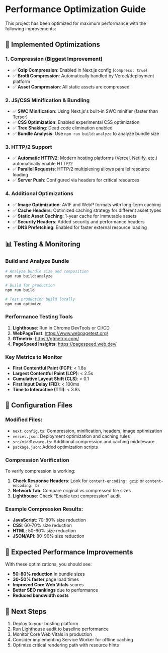 # Performance Optimization Guide

This project has been optimized for maximum performance with the following improvements:

## 🚀 Implemented Optimizations

### 1. Compression (Biggest Improvement)
- ✅ **Gzip Compression**: Enabled in Next.js config (`compress: true`)
- ✅ **Brotli Compression**: Automatically handled by Vercel/deployment platform
- ✅ **Asset Compression**: All static assets are compressed

### 2. JS/CSS Minification & Bundling
- ✅ **SWC Minification**: Using Next.js's built-in SWC minifier (faster than Terser)
- ✅ **CSS Optimization**: Enabled experimental CSS optimization
- ✅ **Tree Shaking**: Dead code elimination enabled
- ✅ **Bundle Analysis**: Use `npm run build:analyze` to analyze bundle size

### 3. HTTP/2 Support
- ✅ **Automatic HTTP/2**: Modern hosting platforms (Vercel, Netlify, etc.) automatically enable HTTP/2
- ✅ **Parallel Requests**: HTTP/2 multiplexing allows parallel resource loading
- ✅ **Server Push**: Configured via headers for critical resources

### 4. Additional Optimizations
- ✅ **Image Optimization**: AVIF and WebP formats with long-term caching
- ✅ **Cache Headers**: Optimized caching strategy for different asset types
- ✅ **Static Asset Caching**: 1-year cache for immutable assets
- ✅ **Security Headers**: Added security and performance headers
- ✅ **DNS Prefetching**: Enabled for faster external resource loading

## 📊 Testing & Monitoring

### Build and Analyze Bundle
```bash
# Analyze bundle size and composition
npm run build:analyze

# Build for production
npm run build

# Test production build locally
npm run optimize
```

### Performance Testing Tools
1. **Lighthouse**: Run in Chrome DevTools or CI/CD
2. **WebPageTest**: https://www.webpagetest.org/
3. **GTmetrix**: https://gtmetrix.com/
4. **PageSpeed Insights**: https://pagespeed.web.dev/

### Key Metrics to Monitor
- **First Contentful Paint (FCP)**: < 1.8s
- **Largest Contentful Paint (LCP)**: < 2.5s
- **Cumulative Layout Shift (CLS)**: < 0.1
- **First Input Delay (FID)**: < 100ms
- **Time to Interactive (TTI)**: < 3.8s

## 🔧 Configuration Files

### Modified Files:
- `next.config.ts`: Compression, minification, headers, image optimization
- `vercel.json`: Deployment optimization and caching rules
- `src/middleware.ts`: Additional compression and caching middleware
- `package.json`: Added optimization scripts

### Compression Verification
To verify compression is working:

1. **Check Response Headers**: Look for `content-encoding: gzip` or `content-encoding: br`
2. **Network Tab**: Compare original vs compressed file sizes
3. **Lighthouse**: Check "Enable text compression" audit

### Example Compression Results:
- **JavaScript**: 70-80% size reduction
- **CSS**: 60-70% size reduction  
- **HTML**: 50-60% size reduction
- **JSON/API**: 80-90% size reduction

## 🚀 Expected Performance Improvements

With these optimizations, you should see:
- **50-80% reduction** in bundle sizes
- **30-50% faster** page load times
- **Improved Core Web Vitals** scores
- **Better SEO rankings** due to performance
- **Reduced bandwidth costs**

## 📝 Next Steps

1. Deploy to your hosting platform
2. Run Lighthouse audit to baseline performance
3. Monitor Core Web Vitals in production
4. Consider implementing Service Worker for offline caching
5. Optimize critical rendering path with resource hints
